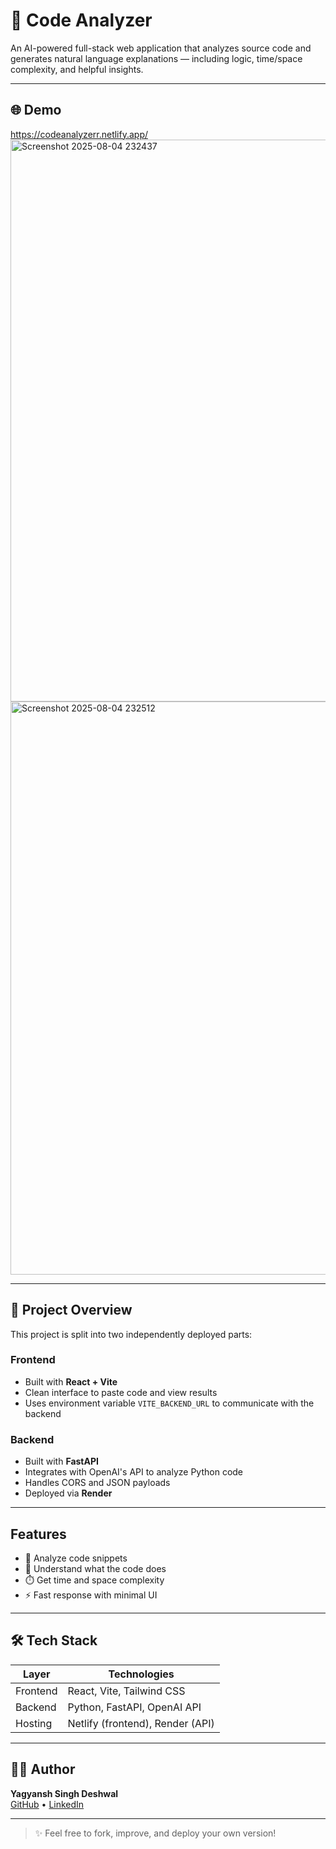 # 🧠 Code Analyzer

An AI-powered full-stack web application that analyzes source code and generates natural language explanations — including logic, time/space complexity, and helpful insights.

---

## 🌐 Demo
https://codeanalyzerr.netlify.app/
<img width="1286" height="899" alt="Screenshot 2025-08-04 232437" src="https://github.com/user-attachments/assets/3db2f033-8d3d-44a0-b13a-564d8fe6f3d6" />
<img width="881" height="917" alt="Screenshot 2025-08-04 232512" src="https://github.com/user-attachments/assets/65a362c7-03b6-4b49-883d-324b4db3916d" />

---

## 📁 Project Overview

This project is split into two independently deployed parts:

###  Frontend
- Built with **React + Vite**
- Clean interface to paste code and view results
- Uses environment variable `VITE_BACKEND_URL` to communicate with the backend

###  Backend
- Built with **FastAPI**
- Integrates with OpenAI's API to analyze Python code
- Handles CORS and JSON payloads
- Deployed via **Render**

---

##  Features

- 📌 Analyze code snippets
- 🧠 Understand what the code does
- ⏱️ Get time and space complexity
- ⚡ Fast response with minimal UI

---

## 🛠️ Tech Stack

| Layer     | Technologies                       |
|-----------|------------------------------------|
| Frontend  | React, Vite, Tailwind CSS          |
| Backend   | Python, FastAPI, OpenAI API        |
| Hosting   | Netlify (frontend), Render (API)   |

---


## 👨‍💻 Author

**Yagyansh Singh Deshwal**  
[GitHub]([https://github.com/Yaggggy](https://github.com/Yaggggy)) • [LinkedIn](www.linkedin.com/in/yagyansh-singh-deshwal)

---

> ✨ Feel free to fork, improve, and deploy your own version!
